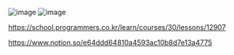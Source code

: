 ![image](https://user-images.githubusercontent.com/84365977/184634835-0667cbdc-ba6e-41dd-a440-d2516aedeee0.png)
![image](https://user-images.githubusercontent.com/84365977/184634852-f4ab7c5f-cd48-43f4-8674-7d3c4321579b.png)

https://school.programmers.co.kr/learn/courses/30/lessons/12907

https://www.notion.so/e64ddd64810a4593ac10b8d7e13a4775
